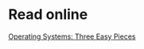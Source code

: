 # Read online

[Operating Systems: Three Easy Pieces](http://pages.cs.wisc.edu/~remzi/OSTEP/#book-chapters)


